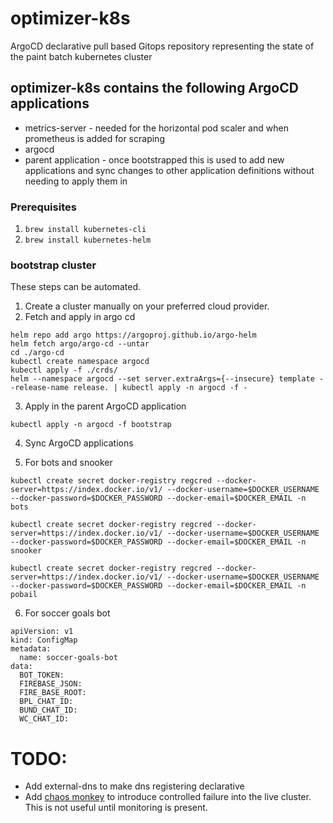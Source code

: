 # optimizer-k8s
ArgoCD declarative pull based Gitops repository representing the state of the paint batch kubernetes cluster 

## optimizer-k8s contains the following ArgoCD applications

 - metrics-server - needed for the horizontal pod scaler and when prometheus is added for scraping
 - argocd
 - parent application - once bootstrapped this is used to add new applications and sync changes to other application definitions without needing to apply them in


### Prerequisites
1. `brew install kubernetes-cli`
2. `brew install kubernetes-helm`

### bootstrap cluster
These steps can be automated.

1. Create a cluster manually on your preferred cloud provider.
2. Fetch and apply in argo cd
  ```
  helm repo add argo https://argoproj.github.io/argo-helm
  helm fetch argo/argo-cd --untar
  cd ./argo-cd
  kubectl create namespace argocd
  kubectl apply -f ./crds/
  helm --namespace argocd --set server.extraArgs={--insecure} template --release-name release. | kubectl apply -n argocd -f -
  ```
3. Apply in the parent ArgoCD application
```
kubectl apply -n argocd -f bootstrap
```

4. Sync ArgoCD applications

5. For bots and snooker

`kubectl create secret docker-registry regcred --docker-server=https://index.docker.io/v1/ --docker-username=$DOCKER_USERNAME --docker-password=$DOCKER_PASSWORD --docker-email=$DOCKER_EMAIL -n bots`

`kubectl create secret docker-registry regcred --docker-server=https://index.docker.io/v1/ --docker-username=$DOCKER_USERNAME --docker-password=$DOCKER_PASSWORD --docker-email=$DOCKER_EMAIL -n snooker`

`kubectl create secret docker-registry regcred --docker-server=https://index.docker.io/v1/ --docker-username=$DOCKER_USERNAME --docker-password=$DOCKER_PASSWORD --docker-email=$DOCKER_EMAIL -n pobail`


6. For soccer goals bot
```
apiVersion: v1
kind: ConfigMap
metadata:
  name: soccer-goals-bot
data:
  BOT_TOKEN:
  FIREBASE_JSON:
  FIRE_BASE_ROOT:
  BPL_CHAT_ID:
  BUND_CHAT_ID:
  WC_CHAT_ID:
````

# TODO:
 * Add external-dns to make dns registering declarative
 * Add [chaos monkey](https://github.com/helm/charts/tree/master/stable/chaoskube) to introduce controlled failure into the live cluster. This is not useful until monitoring is present.